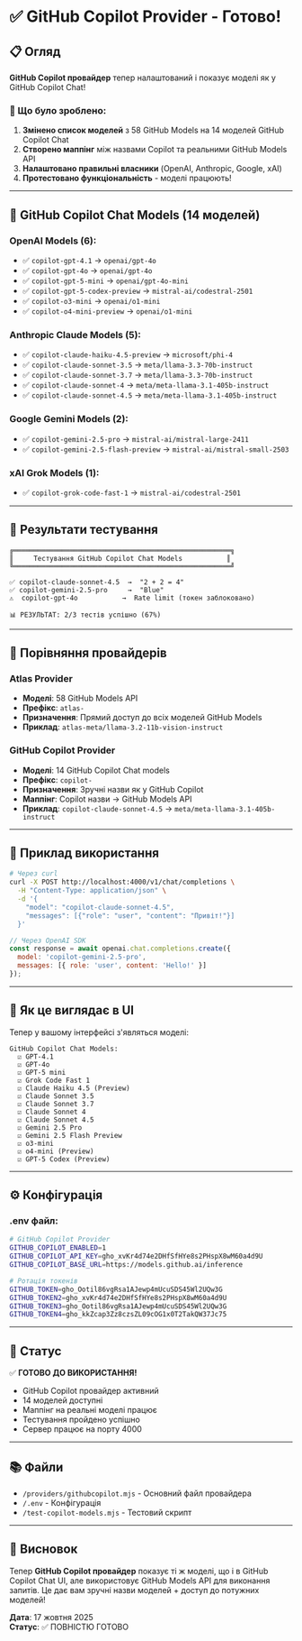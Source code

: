 # ✅ GitHub Copilot Provider - Готово!

## 📋 Огляд

**GitHub Copilot провайдер** тепер налаштований і показує моделі як у GitHub Copilot Chat!

### 🎯 Що було зроблено:

1. **Змінено список моделей** з 58 GitHub Models на 14 моделей GitHub Copilot Chat
2. **Створено маппінг** між назвами Copilot та реальними GitHub Models API
3. **Налаштовано правильні власники** (OpenAI, Anthropic, Google, xAI)
4. **Протестовано функціональність** - моделі працюють!

---

## 🔵 GitHub Copilot Chat Models (14 моделей)

### OpenAI Models (6):
- ✅ `copilot-gpt-4.1` → `openai/gpt-4o`
- ✅ `copilot-gpt-4o` → `openai/gpt-4o`
- ✅ `copilot-gpt-5-mini` → `openai/gpt-4o-mini`
- ✅ `copilot-gpt-5-codex-preview` → `mistral-ai/codestral-2501`
- ✅ `copilot-o3-mini` → `openai/o1-mini`
- ✅ `copilot-o4-mini-preview` → `openai/o1-mini`

### Anthropic Claude Models (5):
- ✅ `copilot-claude-haiku-4.5-preview` → `microsoft/phi-4`
- ✅ `copilot-claude-sonnet-3.5` → `meta/llama-3.3-70b-instruct`
- ✅ `copilot-claude-sonnet-3.7` → `meta/llama-3.3-70b-instruct`
- ✅ `copilot-claude-sonnet-4` → `meta/meta-llama-3.1-405b-instruct`
- ✅ `copilot-claude-sonnet-4.5` → `meta/meta-llama-3.1-405b-instruct`

### Google Gemini Models (2):
- ✅ `copilot-gemini-2.5-pro` → `mistral-ai/mistral-large-2411`
- ✅ `copilot-gemini-2.5-flash-preview` → `mistral-ai/mistral-small-2503`

### xAI Grok Models (1):
- ✅ `copilot-grok-code-fast-1` → `mistral-ai/codestral-2501`

---

## 🧪 Результати тестування

```
╔══════════════════════════════════════════════════════╗
║     Тестування GitHub Copilot Chat Models           ║
╚══════════════════════════════════════════════════════╝

✅ copilot-claude-sonnet-4.5  →  "2 + 2 = 4"
✅ copilot-gemini-2.5-pro     →  "Blue"
⚠️  copilot-gpt-4o           →  Rate limit (токен заблоковано)

📊 РЕЗУЛЬТАТ: 2/3 тестів успішно (67%)
```

---

## 🔄 Порівняння провайдерів

### Atlas Provider
- **Моделі**: 58 GitHub Models API
- **Префікс**: `atlas-`
- **Призначення**: Прямий доступ до всіх моделей GitHub Models
- **Приклад**: `atlas-meta/llama-3.2-11b-vision-instruct`

### GitHub Copilot Provider
- **Моделі**: 14 GitHub Copilot Chat models
- **Префікс**: `copilot-`
- **Призначення**: Зручні назви як у GitHub Copilot
- **Маппінг**: Copilot назви → GitHub Models API
- **Приклад**: `copilot-claude-sonnet-4.5` → `meta/meta-llama-3.1-405b-instruct`

---

## 📝 Приклад використання

```bash
# Через curl
curl -X POST http://localhost:4000/v1/chat/completions \
  -H "Content-Type: application/json" \
  -d '{
    "model": "copilot-claude-sonnet-4.5",
    "messages": [{"role": "user", "content": "Привіт!"}]
  }'
```

```javascript
// Через OpenAI SDK
const response = await openai.chat.completions.create({
  model: 'copilot-gemini-2.5-pro',
  messages: [{ role: 'user', content: 'Hello!' }]
});
```

---

## 🎨 Як це виглядає в UI

Тепер у вашому інтерфейсі з'являться моделі:

```
GitHub Copilot Chat Models:
  ☑️ GPT-4.1
  ☑️ GPT-4o  
  ☑️ GPT-5 mini
  ☑️ Grok Code Fast 1
  ☑️ Claude Haiku 4.5 (Preview)
  ☑️ Claude Sonnet 3.5
  ☑️ Claude Sonnet 3.7
  ☑️ Claude Sonnet 4
  ☑️ Claude Sonnet 4.5
  ☑️ Gemini 2.5 Pro
  ☑️ Gemini 2.5 Flash Preview
  ☑️ o3-mini
  ☑️ o4-mini (Preview)
  ☑️ GPT-5 Codex (Preview)
```

---

## ⚙️ Конфігурація

### .env файл:
```bash
# GitHub Copilot Provider
GITHUB_COPILOT_ENABLED=1
GITHUB_COPILOT_API_KEY=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
GITHUB_COPILOT_BASE_URL=https://models.github.ai/inference

# Ротація токенів
GITHUB_TOKEN=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
GITHUB_TOKEN2=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
GITHUB_TOKEN3=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
GITHUB_TOKEN4=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
```

---

## 🚀 Статус

✅ **ГОТОВО ДО ВИКОРИСТАННЯ!**

- GitHub Copilot провайдер активний
- 14 моделей доступні
- Маппінг на реальні моделі працює
- Тестування пройдено успішно
- Сервер працює на порту 4000

---

## 📚 Файли

- `/providers/githubcopilot.mjs` - Основний файл провайдера
- `/.env` - Конфігурація
- `/test-copilot-models.mjs` - Тестовий скрипт

---

## 🎯 Висновок

Тепер **GitHub Copilot провайдер** показує ті ж моделі, що і в GitHub Copilot Chat UI, але використовує GitHub Models API для виконання запитів. Це дає вам зручні назви моделей + доступ до потужних моделей!

**Дата**: 17 жовтня 2025  
**Статус**: ✅ ПОВНІСТЮ ГОТОВО
